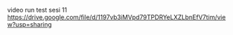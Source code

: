video run test sesi 11
https://drive.google.com/file/d/1197vb3iMVpd79TPDRYeLXZLbnEfV7tim/view?usp=sharing
